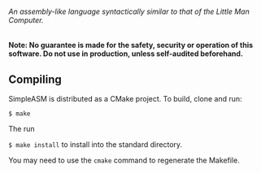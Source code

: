 ###### An assembly-like language syntactically similar to that of the Little Man Computer.

**Note: No guarantee is made for the safety, security or operation of this software. Do not use in production, unless self-audited beforehand.**

## Compiling

SimpleASM is distributed as a CMake project. To build, clone and run:

`$ make`

The run

`$ make install` to install into the standard directory.

You may need to use the `cmake` command to regenerate the Makefile.